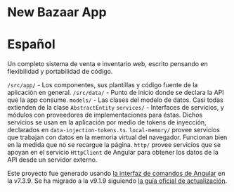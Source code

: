 # New Bazaar App
# Español
Un completo sistema de venta e inventario web, escrito pensando en flexibilidad y portabilidad de código.

`/src/app/` - Los componentes, sus plantillas y código fuente de la aplicación en general.
`/src/data/` - Punto de inicio donde se declara la API que la app consume. 
  `models/` - Las clases del modelo de datos. Casi todas extienden de la clase `AbstractEntity`
  `services/` - Interfaces de servicios, y módulos con proveedores de implementaciones para éstas. Dichos servicios se usan en la aplicación por medio de tokens de inyección, declarados en `data-injection-tokens.ts`.
    `local-memory/` provee servicios que trabajan con datos en la memoria virtual del navegador. Funcionan bien en la medida que no se recargue la página.
    `http/` provee servicios que se apoyan en el servicio `HttpClient` de Angular para obtener los datos de la API desde un servidor externo.
    

Este proyecto fue generado usando [la interfaz de comandos de Angular](https://github.com/angular/angular-cli) en la v7.3.9.
Se ha migrado a la v9.1.9 siguiendo [la guía oficial de actualización](https://update.angular.io/).

